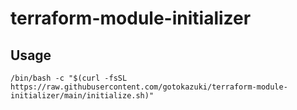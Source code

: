 # terraform-module-initializer

## Usage

```shell
/bin/bash -c "$(curl -fsSL https://raw.githubusercontent.com/gotokazuki/terraform-module-initializer/main/initialize.sh)"
```
